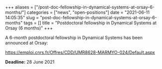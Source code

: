+++
aliases = ["/post-doc-fellowship-in-dynamical-systems-at-orsay-6-months/"]
categories = ["news", "open-positions"]
date = "2021-06-11 14:05:35"
slug = "post-doc-fellowship-in-dynamical-systems-at-orsay-6-months"
tags = []
title = "Postdoctoral fellowship in Dynamical Systems at Orsay (6 months)"
+++

A 6-month postdoctoral fellowship in Dynamical Systems has been
announced at Orsay:

<https://emploi.cnrs.fr/Offres/CDD/UMR8628-MARMYO-024/Default.aspx>

**Deadline:** 28 June 2021
